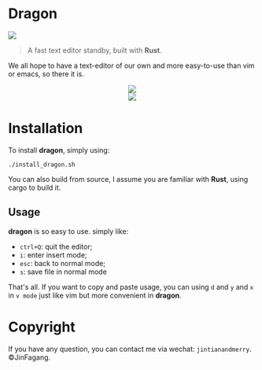 # Dragon

![](http://opbocoyb4.bkt.clouddn.com/dragon_hero.png)
> A fast text editor standby, built with **Rust**.

We all hope to have a text-editor of our own and more easy-to-use than vim or emacs, so there it is.



<div align="center">

<img src="https://i.loli.net/2018/01/30/5a707217192e9.jpeg" />

</div>



<div align="center">

<img src="https://i.loli.net/2018/01/30/5a70724754f2c.jpeg" />

</div>



# Installation

To install **dragon**, simply using:

```
./install_dragon.sh
```

You can also build from source, I assume you are familiar with **Rust**, using cargo to build it.



## Usage

**dragon** is so easy to use. simply like:

- `ctrl+Q`: quit the editor;
- `i`: enter insert mode;
- `esc`: back to normal mode;
- `s`: save file in normal mode

That's all. If you want to copy and paste usage, you can using `d` and `y` and `x` in `v mode` just like vim but more convenient in **dragon**.



# Copyright

If you have any question, you can contact me via wechat: `jintianandmerry`. ©JinFagang.

